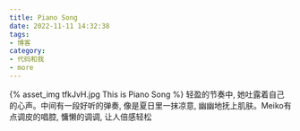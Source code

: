 ```yaml
---
title: Piano Song
date: 2022-11-11 14:32:38
tags:
- 博客
category:
- 代码和我
- more
---
```

{% asset_img tfkJvH.jpg This is Piano Song %}
轻盈的节奏中, 她吐露着自己的心声。中间有一段好听的弹奏, 像是夏日里一抹凉意, 幽幽地抚上肌肤。Meiko有点调皮的唱腔, 慵懒的调调, 让人倍感轻松